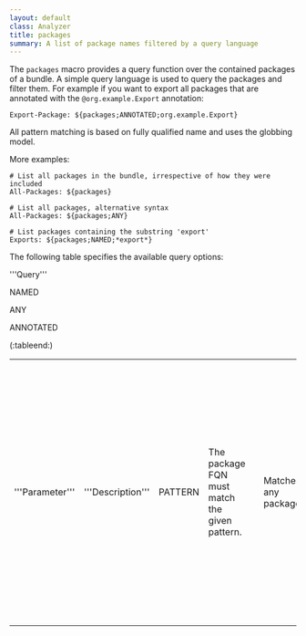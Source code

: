 ```yaml
---
layout: default
class: Analyzer
title: packages 
summary: A list of package names filtered by a query language
---
```



The `packages` macro provides a query function over the contained packages of a bundle. A simple query language is used to query the packages and filter them.
For example if you want to export all packages that are annotated with the `@org.example.Export` annotation:

    Export-Package: ${packages;ANNOTATED;org.example.Export}

All pattern matching is based on fully qualified name and uses the globbing model.

More examples:

    # List all packages in the bundle, irrespective of how they were included
    All-Packages: ${packages}

    # List all packages, alternative syntax
    All-Packages: ${packages;ANY}

    # List packages containing the substring 'export'
    Exports: ${packages;NAMED;*export*}

The following table specifies the available query options:

<table>
'''Query'''
<td>'''Parameter'''</td>
<td>'''Description'''</td>

NAMED
<td>PATTERN</td>
<td>The package FQN must match the given pattern.</td>

ANY
<td></td>
<td>Matches any package</td>

ANNOTATED
<td>PATTERN</td>
<td>The package must have an annotation that matches the pattern. The annotation must be either CLASS or RUNTIME retained, and placed on the `package-info.class` for the package.</td>
(:tableend:)

